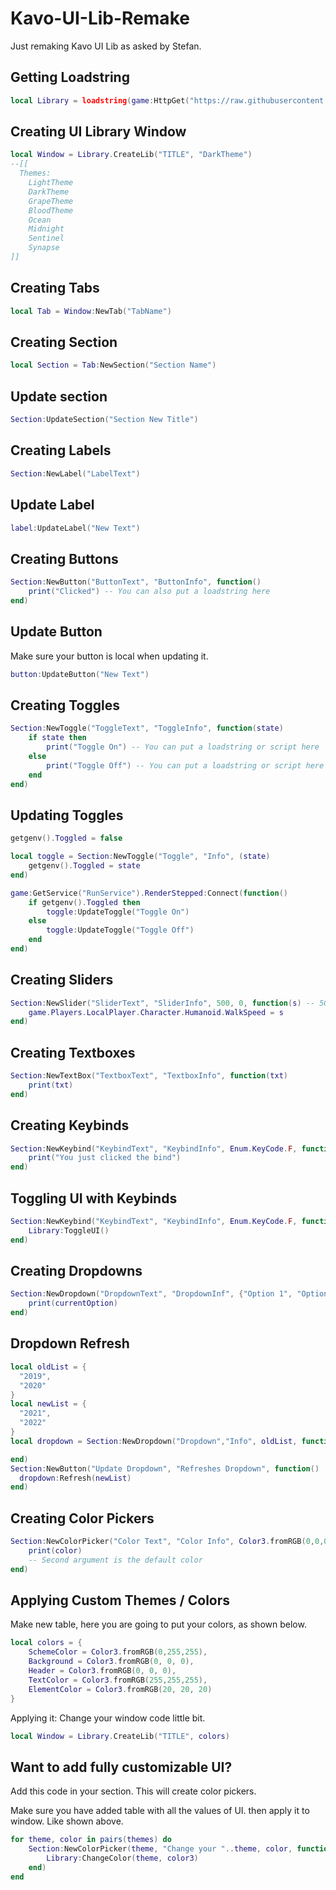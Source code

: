 # Kavo-UI-Lib-Remake
Just remaking Kavo UI Lib as asked by Stefan.

## Getting Loadstring
```lua
local Library = loadstring(game:HttpGet("https://raw.githubusercontent.com/shezan78/Kavo-UI-Lib-Remake/main/Kavo%20UI%20Library%20main%20source.lua"))()
```

## Creating UI Library Window
```lua
local Window = Library.CreateLib("TITLE", "DarkTheme")
--[[
  Themes:
    LightTheme
    DarkTheme
    GrapeTheme
    BloodTheme
    Ocean
    Midnight
    Sentinel
    Synapse
]]
```

## Creating Tabs
```lua
local Tab = Window:NewTab("TabName")
```

## Creating Section
```lua
local Section = Tab:NewSection("Section Name")
```

## Update section
```lua
Section:UpdateSection("Section New Title")
```

## Creating Labels
```lua
Section:NewLabel("LabelText")
```

## Update Label
```lua
label:UpdateLabel("New Text")
```

## Creating Buttons
```lua
Section:NewButton("ButtonText", "ButtonInfo", function()
    print("Clicked") -- You can also put a loadstring here
end)
```

## Update Button
Make sure your button is local when updating it.
```lua
button:UpdateButton("New Text")
```

## Creating Toggles
```lua
Section:NewToggle("ToggleText", "ToggleInfo", function(state)
    if state then
        print("Toggle On") -- You can put a loadstring or script here
    else
        print("Toggle Off") -- You can put a loadstring or script here
    end
end)
```

## Updating Toggles
```lua
getgenv().Toggled = false

local toggle = Section:NewToggle("Toggle", "Info", (state)
    getgenv().Toggled = state
end)

game:GetService("RunService").RenderStepped:Connect(function()
	if getgenv().Toggled then
		toggle:UpdateToggle("Toggle On")
	else
		toggle:UpdateToggle("Toggle Off")
	end
end)
```

## Creating Sliders
```lua
Section:NewSlider("SliderText", "SliderInfo", 500, 0, function(s) -- 500 (MaxValue) | 0 (MinValue)
    game.Players.LocalPlayer.Character.Humanoid.WalkSpeed = s
end)
```

## Creating Textboxes
```lua
Section:NewTextBox("TextboxText", "TextboxInfo", function(txt)
	print(txt)
end)
```

## Creating Keybinds
```lua
Section:NewKeybind("KeybindText", "KeybindInfo", Enum.KeyCode.F, function()
	print("You just clicked the bind")
end)

```

## Toggling UI with Keybinds
```lua
Section:NewKeybind("KeybindText", "KeybindInfo", Enum.KeyCode.F, function()
	Library:ToggleUI()
end)
```

## Creating Dropdowns
```lua
Section:NewDropdown("DropdownText", "DropdownInf", {"Option 1", "Option 2", "Option 3"}, function(currentOption)
    print(currentOption)
end)
```

## Dropdown Refresh
```lua
local oldList = {
  "2019",
  "2020"
}
local newList = {
  "2021",
  "2022"
}
local dropdown = Section:NewDropdown("Dropdown","Info", oldList, function()

end)
Section:NewButton("Update Dropdown", "Refreshes Dropdown", function()
  dropdown:Refresh(newList)
end)
```

## Creating Color Pickers
```lua
Section:NewColorPicker("Color Text", "Color Info", Color3.fromRGB(0,0,0), function(color)
    print(color)
    -- Second argument is the default color
end)
```

## Applying Custom Themes / Colors
Make new table, here you are going to put your colors, as shown below.
```lua
local colors = {
    SchemeColor = Color3.fromRGB(0,255,255),
    Background = Color3.fromRGB(0, 0, 0),
    Header = Color3.fromRGB(0, 0, 0),
    TextColor = Color3.fromRGB(255,255,255),
    ElementColor = Color3.fromRGB(20, 20, 20)
}
```
Applying it: Change your window code little bit.
```lua
local Window = Library.CreateLib("TITLE", colors)
```

## Want to add fully customizable UI?

Add this code in your section. This will create color pickers.

Make sure you have added table with all the values of UI. then apply it to window. Like shown above.
```lua
for theme, color in pairs(themes) do
    Section:NewColorPicker(theme, "Change your "..theme, color, function(color3)
        Library:ChangeColor(theme, color3)
    end)
end
```
